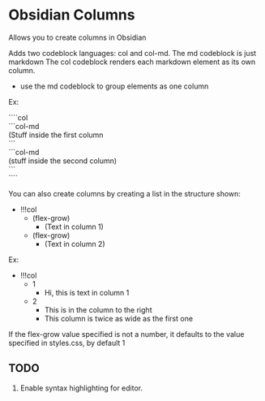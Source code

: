 # Obsidian Columns

Allows you to create columns in Obsidian

Adds two codeblock languages: col and col-md.
The md codeblock is just markdown
The col codeblock renders each markdown element as its own column.
- use the md codeblock to group elements as one column

Ex:

\`\```col\
\```col-md\
(Stuff inside the first column\
\```\
\```col-md\
(stuff inside the second column)\
\```\
\`\```

You can also create columns by creating a list in the structure shown:
- !!!col
    - (flex-grow)
        - (Text in column 1)
    - (flex-grow)
        - (Text in column 2)

Ex:
- !!!col
    - 1
        - Hi, this is text in column 1
    - 2
        - This is in the column to the right
        - This column is twice as wide as the first one

If the flex-grow value specified is not a number, it defaults to the value specified in styles.css, by default 1

## TODO

1. Enable syntax highlighting for editor.
